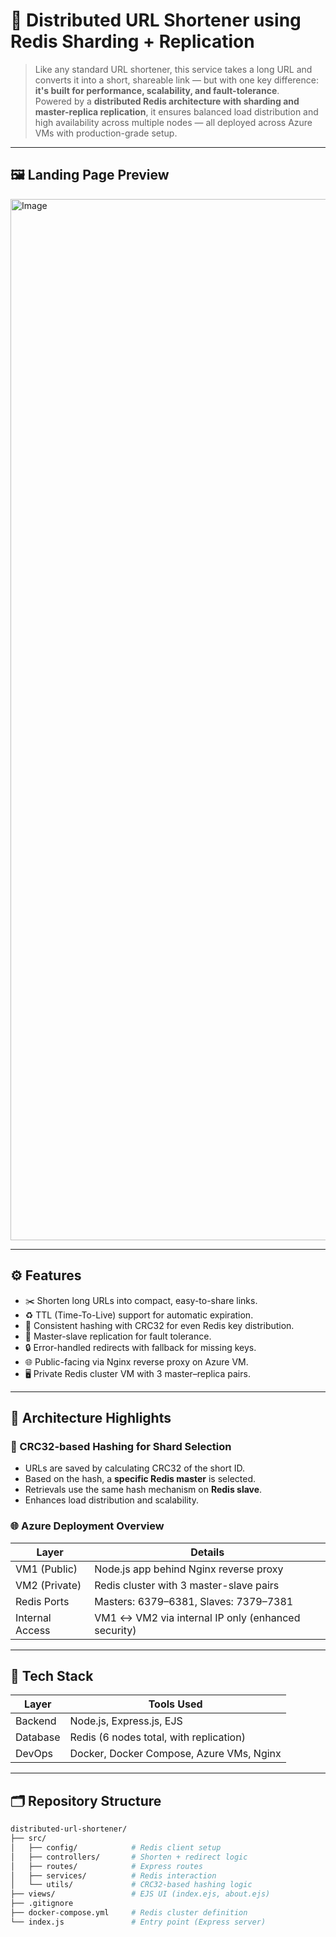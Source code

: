 # 🔗 Distributed URL Shortener using Redis Sharding + Replication

> Like any standard URL shortener, this service takes a long URL and converts it into a short, shareable link — but with one key difference: **it's built for performance, scalability, and fault-tolerance**.  
> Powered by a **distributed Redis architecture with sharding and master-replica replication**, it ensures balanced load distribution and high availability across multiple nodes — all deployed across Azure VMs with production-grade setup.

---

## 🖼️ Landing Page Preview

<img width="2940" height="1666" alt="Image" src="https://github.com/user-attachments/assets/ad2fa9a5-a492-48d7-ace8-2fc5d3aba7ec" />

---

## ⚙️ Features

- ✂️ Shorten long URLs into compact, easy-to-share links.
- ♻️ TTL (Time-To-Live) support for automatic expiration.
- 🧠 Consistent hashing with CRC32 for even Redis key distribution.
- 🔁 Master-slave replication for fault tolerance.
- 🔒 Error-handled redirects with fallback for missing keys.
- 🌐 Public-facing via Nginx reverse proxy on Azure VM.
- 🖥️ Private Redis cluster VM with 3 master–replica pairs.

---

## 🧠 Architecture Highlights

### 🧮 CRC32-based Hashing for Shard Selection
- URLs are saved by calculating CRC32 of the short ID.
- Based on the hash, a **specific Redis master** is selected.
- Retrievals use the same hash mechanism on **Redis slave**.
- Enhances load distribution and scalability.

### 🌐 Azure Deployment Overview

| Layer             | Details                                               |
|------------------|-------------------------------------------------------|
| VM1 (Public)      | Node.js app behind Nginx reverse proxy               |
| VM2 (Private)     | Redis cluster with 3 master-slave pairs              |
| Redis Ports       | Masters: 6379–6381, Slaves: 7379–7381                |
| Internal Access   | VM1 ↔ VM2 via internal IP only (enhanced security)   |

---

## 🧩 Tech Stack

| Layer     | Tools Used                                     |
|-----------|------------------------------------------------|
| Backend   | Node.js, Express.js, EJS                       |
| Database  | Redis (6 nodes total, with replication)        |
| DevOps    | Docker, Docker Compose, Azure VMs, Nginx       |

---

## 🗂️ Repository Structure

```bash
distributed-url-shortener/
├── src/
│   ├── config/            # Redis client setup
│   ├── controllers/       # Shorten + redirect logic
│   ├── routes/            # Express routes
│   ├── services/          # Redis interaction
│   └── utils/             # CRC32-based hashing logic
├── views/                 # EJS UI (index.ejs, about.ejs)
├── .gitignore                
├── docker-compose.yml     # Redis cluster definition
└── index.js               # Entry point (Express server)

